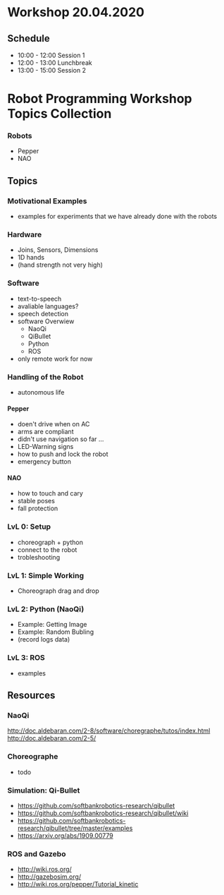 # Workshop 20.04.2020

## Schedule
* 10:00 - 12:00 Session 1
* 12:00 - 13:00 Lunchbreak
* 13:00 - 15:00 Session 2




# Robot Programming Workshop Topics Collection

### Robots
* Pepper
* NAO

## Topics

### Motivational Examples
* examples for experiments that we have already done with the robots

### Hardware
* Joins, Sensors, Dimensions
* 1D hands
* (hand strength not very high)

### Software
* text-to-speech
* avaliable languages?
* speech detection
* software Overwiew
  * NaoQi
  * QiBullet
  * Python
  * ROS
* only remote work for now

### Handling of the Robot

* autonomous life

#### Pepper
* doen't drive when on AC
* arms are compliant
* didn't use navigation so far ...
* LED-Warning signs
* how to push and lock the robot
* emergency button

#### NAO
* how to touch and cary
* stable poses
* fall protection

### LvL 0: Setup
* choreograph + python
* connect to the robot
* trobleshooting

### LvL 1: Simple Working
* Choreograph drag and drop
 
### LvL 2: Python (NaoQi)
* Example: Getting Image
* Example: Random Bubling
* (record logs data)

### LvL 3: ROS
* examples

## Resources

### NaoQi
http://doc.aldebaran.com/2-8/software/choregraphe/tutos/index.html  
http://doc.aldebaran.com/2-5/

### Choreographe
* todo

### Simulation: Qi-Bullet 
* https://github.com/softbankrobotics-research/qibullet
* https://github.com/softbankrobotics-research/qibullet/wiki
* https://github.com/softbankrobotics-research/qibullet/tree/master/examples
* https://arxiv.org/abs/1909.00779

### ROS and Gazebo
* http://wiki.ros.org/
* http://gazebosim.org/
* http://wiki.ros.org/pepper/Tutorial_kinetic
